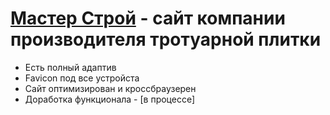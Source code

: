 # [Мастер Строй](https://m1arsen.github.io/MasterStroy/) - сайт компании производителя тротуарной плитки
- Есть полный адаптив
- Favicon под все устройста
- Cайт оптимизирован и кроссбраузерен
- Доработка функционала - [в процессе]
